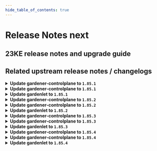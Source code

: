 ```yaml
---
hide_table_of_contents: true
---
```


# Release Notes next

## 23KE release notes and upgrade guide

## Related upstream release notes / changelogs


<details>
<summary><b>Update gardener-controlplane to <code>1.85.1</code></b></summary>

# [gardener/gardener]

## 🐛 Bug Fixes

- `[OPERATOR]` `gardener-node-agent` now converts the hostname to lower case to match `kubelet` behaviour when it maintains the `kubernetes.io/hostname` label on `Node`s. by @rfranzke [#8903]
- `[OPERATOR]` `gardener-node-agent` now skips disablement and stop attempts of deleted units in case their unit files have already been cleaned up by third parties. by @rfranzke [#8900]
- `[OPERATOR]` `gardener-node-agent` now creates temporary directories and files under `/var/lib/gardener-node-agent/tmp` instead of `/tmp`. This fixes issues during `OperatingSystemConfig` reconciliation which occur when `/var` and `/tmp` are backed by different file systems or devices. by @rfranzke [#8895]
- `[OPERATOR]` `gardener-node-agent`'s `OperatingSystemConfig` controller now respects the reconciliation timeout and aborts the reconciliation if it takes too long. by @rfranzke [#8908]
- `[DEPENDENCY]` extension library: An issue causing the Worker restore operation to fail for hibernated Shoots is now fixed. by @ialidzhikov [#8949]
## 🏃 Others

- `[DEVELOPER]` Add support for optional `SCRIPT_ROOT` environment var in `vgopath` enabled hack scripts by @afritzler [#8948]
- `[OPERATOR]` `gardener-node-agent` now stops waiting for `systemd` command results if they don't respond back after `10s`. by @rfranzke [#8920]

## Docker Images
- admission-controller: `eu.gcr.io/gardener-project/gardener/admission-controller:v1.85.1`
- apiserver: `eu.gcr.io/gardener-project/gardener/apiserver:v1.85.1`
- controller-manager: `eu.gcr.io/gardener-project/gardener/controller-manager:v1.85.1`
- gardenlet: `eu.gcr.io/gardener-project/gardener/gardenlet:v1.85.1`
- node-agent: `eu.gcr.io/gardener-project/gardener/node-agent:v1.85.1`
- operator: `eu.gcr.io/gardener-project/gardener/operator:v1.85.1`
- resource-manager: `eu.gcr.io/gardener-project/gardener/resource-manager:v1.85.1`
- scheduler: `eu.gcr.io/gardener-project/gardener/scheduler:v1.85.1`


</details>

<details>
<summary><b>Update gardener-controlplane to <code>1.85.1</code></b></summary>

# [gardener/gardener]

## 🐛 Bug Fixes

- `[OPERATOR]` `gardener-node-agent` now converts the hostname to lower case to match `kubelet` behaviour when it maintains the `kubernetes.io/hostname` label on `Node`s. by @rfranzke [#8903]
- `[OPERATOR]` `gardener-node-agent` now skips disablement and stop attempts of deleted units in case their unit files have already been cleaned up by third parties. by @rfranzke [#8900]
- `[OPERATOR]` `gardener-node-agent` now creates temporary directories and files under `/var/lib/gardener-node-agent/tmp` instead of `/tmp`. This fixes issues during `OperatingSystemConfig` reconciliation which occur when `/var` and `/tmp` are backed by different file systems or devices. by @rfranzke [#8895]
- `[OPERATOR]` `gardener-node-agent`'s `OperatingSystemConfig` controller now respects the reconciliation timeout and aborts the reconciliation if it takes too long. by @rfranzke [#8908]
- `[DEPENDENCY]` extension library: An issue causing the Worker restore operation to fail for hibernated Shoots is now fixed. by @ialidzhikov [#8949]
## 🏃 Others

- `[DEVELOPER]` Add support for optional `SCRIPT_ROOT` environment var in `vgopath` enabled hack scripts by @afritzler [#8948]
- `[OPERATOR]` `gardener-node-agent` now stops waiting for `systemd` command results if they don't respond back after `10s`. by @rfranzke [#8920]

## Docker Images
- admission-controller: `eu.gcr.io/gardener-project/gardener/admission-controller:v1.85.1`
- apiserver: `eu.gcr.io/gardener-project/gardener/apiserver:v1.85.1`
- controller-manager: `eu.gcr.io/gardener-project/gardener/controller-manager:v1.85.1`
- gardenlet: `eu.gcr.io/gardener-project/gardener/gardenlet:v1.85.1`
- node-agent: `eu.gcr.io/gardener-project/gardener/node-agent:v1.85.1`
- operator: `eu.gcr.io/gardener-project/gardener/operator:v1.85.1`
- resource-manager: `eu.gcr.io/gardener-project/gardener/resource-manager:v1.85.1`
- scheduler: `eu.gcr.io/gardener-project/gardener/scheduler:v1.85.1`


</details>

<details>
<summary><b>Update gardenlet to <code>1.85.1</code></b></summary>

# [gardener/gardener]

## 🐛 Bug Fixes

- `[OPERATOR]` `gardener-node-agent` now converts the hostname to lower case to match `kubelet` behaviour when it maintains the `kubernetes.io/hostname` label on `Node`s. by @rfranzke [#8903]
- `[OPERATOR]` `gardener-node-agent` now skips disablement and stop attempts of deleted units in case their unit files have already been cleaned up by third parties. by @rfranzke [#8900]
- `[OPERATOR]` `gardener-node-agent` now creates temporary directories and files under `/var/lib/gardener-node-agent/tmp` instead of `/tmp`. This fixes issues during `OperatingSystemConfig` reconciliation which occur when `/var` and `/tmp` are backed by different file systems or devices. by @rfranzke [#8895]
- `[OPERATOR]` `gardener-node-agent`'s `OperatingSystemConfig` controller now respects the reconciliation timeout and aborts the reconciliation if it takes too long. by @rfranzke [#8908]
- `[DEPENDENCY]` extension library: An issue causing the Worker restore operation to fail for hibernated Shoots is now fixed. by @ialidzhikov [#8949]
## 🏃 Others

- `[DEVELOPER]` Add support for optional `SCRIPT_ROOT` environment var in `vgopath` enabled hack scripts by @afritzler [#8948]
- `[OPERATOR]` `gardener-node-agent` now stops waiting for `systemd` command results if they don't respond back after `10s`. by @rfranzke [#8920]

## Docker Images
- admission-controller: `eu.gcr.io/gardener-project/gardener/admission-controller:v1.85.1`
- apiserver: `eu.gcr.io/gardener-project/gardener/apiserver:v1.85.1`
- controller-manager: `eu.gcr.io/gardener-project/gardener/controller-manager:v1.85.1`
- gardenlet: `eu.gcr.io/gardener-project/gardener/gardenlet:v1.85.1`
- node-agent: `eu.gcr.io/gardener-project/gardener/node-agent:v1.85.1`
- operator: `eu.gcr.io/gardener-project/gardener/operator:v1.85.1`
- resource-manager: `eu.gcr.io/gardener-project/gardener/resource-manager:v1.85.1`
- scheduler: `eu.gcr.io/gardener-project/gardener/scheduler:v1.85.1`


</details>

<details>
<summary><b>Update gardener-controlplane to <code>1.85.2</code></b></summary>

# [gardener/gardener]

## 🏃 Others

- `[OPERATOR]` Allow the `dependency-watchdog-prober` to patch "deployments" and "deployments/scale" resources. by @aaronfern [#9043]

## Docker Images
- admission-controller: `eu.gcr.io/gardener-project/gardener/admission-controller:v1.85.2`
- apiserver: `eu.gcr.io/gardener-project/gardener/apiserver:v1.85.2`
- controller-manager: `eu.gcr.io/gardener-project/gardener/controller-manager:v1.85.2`
- gardenlet: `eu.gcr.io/gardener-project/gardener/gardenlet:v1.85.2`
- node-agent: `eu.gcr.io/gardener-project/gardener/node-agent:v1.85.2`
- operator: `eu.gcr.io/gardener-project/gardener/operator:v1.85.2`
- resource-manager: `eu.gcr.io/gardener-project/gardener/resource-manager:v1.85.2`
- scheduler: `eu.gcr.io/gardener-project/gardener/scheduler:v1.85.2`


</details>

<details>
<summary><b>Update gardener-controlplane to <code>1.85.2</code></b></summary>

# [gardener/gardener]

## 🏃 Others

- `[OPERATOR]` Allow the `dependency-watchdog-prober` to patch "deployments" and "deployments/scale" resources. by @aaronfern [#9043]

## Docker Images
- admission-controller: `eu.gcr.io/gardener-project/gardener/admission-controller:v1.85.2`
- apiserver: `eu.gcr.io/gardener-project/gardener/apiserver:v1.85.2`
- controller-manager: `eu.gcr.io/gardener-project/gardener/controller-manager:v1.85.2`
- gardenlet: `eu.gcr.io/gardener-project/gardener/gardenlet:v1.85.2`
- node-agent: `eu.gcr.io/gardener-project/gardener/node-agent:v1.85.2`
- operator: `eu.gcr.io/gardener-project/gardener/operator:v1.85.2`
- resource-manager: `eu.gcr.io/gardener-project/gardener/resource-manager:v1.85.2`
- scheduler: `eu.gcr.io/gardener-project/gardener/scheduler:v1.85.2`


</details>

<details>
<summary><b>Update gardenlet to <code>1.85.2</code></b></summary>

# [gardener/gardener]

## 🏃 Others

- `[OPERATOR]` Allow the `dependency-watchdog-prober` to patch "deployments" and "deployments/scale" resources. by @aaronfern [#9043]

## Docker Images
- admission-controller: `eu.gcr.io/gardener-project/gardener/admission-controller:v1.85.2`
- apiserver: `eu.gcr.io/gardener-project/gardener/apiserver:v1.85.2`
- controller-manager: `eu.gcr.io/gardener-project/gardener/controller-manager:v1.85.2`
- gardenlet: `eu.gcr.io/gardener-project/gardener/gardenlet:v1.85.2`
- node-agent: `eu.gcr.io/gardener-project/gardener/node-agent:v1.85.2`
- operator: `eu.gcr.io/gardener-project/gardener/operator:v1.85.2`
- resource-manager: `eu.gcr.io/gardener-project/gardener/resource-manager:v1.85.2`
- scheduler: `eu.gcr.io/gardener-project/gardener/scheduler:v1.85.2`


</details>

<details>
<summary><b>Update gardener-controlplane to <code>1.85.3</code></b></summary>

# [gardener/gardener]

## 🐛 Bug Fixes

- `[OPERATOR]` A regression is fixed that led to unnecessary and repetitive updates in the `status.constraints[].last{Update,Transition}Time` fields of the shoot. In larger Gardener installations, these superfluous updates could have resulted in significant excess network traffic, particularly between the `gardener-apiserver` and the `gardenlet`s in the seeds. by @istvanballok [#9088]

## Docker Images
- admission-controller: `eu.gcr.io/gardener-project/gardener/admission-controller:v1.85.3`
- apiserver: `eu.gcr.io/gardener-project/gardener/apiserver:v1.85.3`
- controller-manager: `eu.gcr.io/gardener-project/gardener/controller-manager:v1.85.3`
- gardenlet: `eu.gcr.io/gardener-project/gardener/gardenlet:v1.85.3`
- node-agent: `eu.gcr.io/gardener-project/gardener/node-agent:v1.85.3`
- operator: `eu.gcr.io/gardener-project/gardener/operator:v1.85.3`
- resource-manager: `eu.gcr.io/gardener-project/gardener/resource-manager:v1.85.3`
- scheduler: `eu.gcr.io/gardener-project/gardener/scheduler:v1.85.3`


</details>

<details>
<summary><b>Update gardener-controlplane to <code>1.85.3</code></b></summary>

# [gardener/gardener]

## 🐛 Bug Fixes

- `[OPERATOR]` A regression is fixed that led to unnecessary and repetitive updates in the `status.constraints[].last{Update,Transition}Time` fields of the shoot. In larger Gardener installations, these superfluous updates could have resulted in significant excess network traffic, particularly between the `gardener-apiserver` and the `gardenlet`s in the seeds. by @istvanballok [#9088]

## Docker Images
- admission-controller: `eu.gcr.io/gardener-project/gardener/admission-controller:v1.85.3`
- apiserver: `eu.gcr.io/gardener-project/gardener/apiserver:v1.85.3`
- controller-manager: `eu.gcr.io/gardener-project/gardener/controller-manager:v1.85.3`
- gardenlet: `eu.gcr.io/gardener-project/gardener/gardenlet:v1.85.3`
- node-agent: `eu.gcr.io/gardener-project/gardener/node-agent:v1.85.3`
- operator: `eu.gcr.io/gardener-project/gardener/operator:v1.85.3`
- resource-manager: `eu.gcr.io/gardener-project/gardener/resource-manager:v1.85.3`
- scheduler: `eu.gcr.io/gardener-project/gardener/scheduler:v1.85.3`


</details>

<details>
<summary><b>Update gardenlet to <code>1.85.3</code></b></summary>

# [gardener/gardener]

## 🐛 Bug Fixes

- `[OPERATOR]` A regression is fixed that led to unnecessary and repetitive updates in the `status.constraints[].last{Update,Transition}Time` fields of the shoot. In larger Gardener installations, these superfluous updates could have resulted in significant excess network traffic, particularly between the `gardener-apiserver` and the `gardenlet`s in the seeds. by @istvanballok [#9088]

## Docker Images
- admission-controller: `eu.gcr.io/gardener-project/gardener/admission-controller:v1.85.3`
- apiserver: `eu.gcr.io/gardener-project/gardener/apiserver:v1.85.3`
- controller-manager: `eu.gcr.io/gardener-project/gardener/controller-manager:v1.85.3`
- gardenlet: `eu.gcr.io/gardener-project/gardener/gardenlet:v1.85.3`
- node-agent: `eu.gcr.io/gardener-project/gardener/node-agent:v1.85.3`
- operator: `eu.gcr.io/gardener-project/gardener/operator:v1.85.3`
- resource-manager: `eu.gcr.io/gardener-project/gardener/resource-manager:v1.85.3`
- scheduler: `eu.gcr.io/gardener-project/gardener/scheduler:v1.85.3`


</details>

<details>
<summary><b>Update gardener-controlplane to <code>1.85.4</code></b></summary>

# [gardener/gardener]

## 🐛 Bug Fixes

- `[USER]` The `worker.gardener.cloud/kubernetes-version` is now correctly maintained as label on `Node`s (instead of an annotation) when the `UseGardenerNodeAgent` feature gate is turned on. by @rfranzke [#9113]

## Docker Images
- gardener: `eu.gcr.io/gardener-project/gardener/admission-controller:v1.85.4`
- gardener: `eu.gcr.io/gardener-project/gardener/apiserver:v1.85.4`
- gardener: `eu.gcr.io/gardener-project/gardener/controller-manager:v1.85.4`
- gardener: `eu.gcr.io/gardener-project/gardener/gardenlet:v1.85.4`
- gardener: `eu.gcr.io/gardener-project/gardener/node-agent:v1.85.4`
- gardener: `eu.gcr.io/gardener-project/gardener/operator:v1.85.4`
- gardener: `eu.gcr.io/gardener-project/gardener/resource-manager:v1.85.4`
- gardener: `eu.gcr.io/gardener-project/gardener/scheduler:v1.85.4`
- gardener: `europe-docker.pkg.dev/gardener-project/releases/gardener/admission-controller:v1.85.4`
- gardener: `europe-docker.pkg.dev/gardener-project/releases/gardener/apiserver:v1.85.4`
- gardener: `europe-docker.pkg.dev/gardener-project/releases/gardener/controller-manager:v1.85.4`
- gardener: `europe-docker.pkg.dev/gardener-project/releases/gardener/gardenlet:v1.85.4`
- gardener: `europe-docker.pkg.dev/gardener-project/releases/gardener/node-agent:v1.85.4`
- gardener: `europe-docker.pkg.dev/gardener-project/releases/gardener/operator:v1.85.4`
- gardener: `europe-docker.pkg.dev/gardener-project/releases/gardener/resource-manager:v1.85.4`
- gardener: `europe-docker.pkg.dev/gardener-project/releases/gardener/scheduler:v1.85.4`


</details>

<details>
<summary><b>Update gardener-controlplane to <code>1.85.4</code></b></summary>

# [gardener/gardener]

## 🐛 Bug Fixes

- `[USER]` The `worker.gardener.cloud/kubernetes-version` is now correctly maintained as label on `Node`s (instead of an annotation) when the `UseGardenerNodeAgent` feature gate is turned on. by @rfranzke [#9113]

## Docker Images
- gardener: `eu.gcr.io/gardener-project/gardener/admission-controller:v1.85.4`
- gardener: `eu.gcr.io/gardener-project/gardener/apiserver:v1.85.4`
- gardener: `eu.gcr.io/gardener-project/gardener/controller-manager:v1.85.4`
- gardener: `eu.gcr.io/gardener-project/gardener/gardenlet:v1.85.4`
- gardener: `eu.gcr.io/gardener-project/gardener/node-agent:v1.85.4`
- gardener: `eu.gcr.io/gardener-project/gardener/operator:v1.85.4`
- gardener: `eu.gcr.io/gardener-project/gardener/resource-manager:v1.85.4`
- gardener: `eu.gcr.io/gardener-project/gardener/scheduler:v1.85.4`
- gardener: `europe-docker.pkg.dev/gardener-project/releases/gardener/admission-controller:v1.85.4`
- gardener: `europe-docker.pkg.dev/gardener-project/releases/gardener/apiserver:v1.85.4`
- gardener: `europe-docker.pkg.dev/gardener-project/releases/gardener/controller-manager:v1.85.4`
- gardener: `europe-docker.pkg.dev/gardener-project/releases/gardener/gardenlet:v1.85.4`
- gardener: `europe-docker.pkg.dev/gardener-project/releases/gardener/node-agent:v1.85.4`
- gardener: `europe-docker.pkg.dev/gardener-project/releases/gardener/operator:v1.85.4`
- gardener: `europe-docker.pkg.dev/gardener-project/releases/gardener/resource-manager:v1.85.4`
- gardener: `europe-docker.pkg.dev/gardener-project/releases/gardener/scheduler:v1.85.4`


</details>

<details>
<summary><b>Update gardenlet to <code>1.85.4</code></b></summary>

# [gardener/gardener]

## 🐛 Bug Fixes

- `[USER]` The `worker.gardener.cloud/kubernetes-version` is now correctly maintained as label on `Node`s (instead of an annotation) when the `UseGardenerNodeAgent` feature gate is turned on. by @rfranzke [#9113]

## Docker Images
- gardener: `eu.gcr.io/gardener-project/gardener/admission-controller:v1.85.4`
- gardener: `eu.gcr.io/gardener-project/gardener/apiserver:v1.85.4`
- gardener: `eu.gcr.io/gardener-project/gardener/controller-manager:v1.85.4`
- gardener: `eu.gcr.io/gardener-project/gardener/gardenlet:v1.85.4`
- gardener: `eu.gcr.io/gardener-project/gardener/node-agent:v1.85.4`
- gardener: `eu.gcr.io/gardener-project/gardener/operator:v1.85.4`
- gardener: `eu.gcr.io/gardener-project/gardener/resource-manager:v1.85.4`
- gardener: `eu.gcr.io/gardener-project/gardener/scheduler:v1.85.4`
- gardener: `europe-docker.pkg.dev/gardener-project/releases/gardener/admission-controller:v1.85.4`
- gardener: `europe-docker.pkg.dev/gardener-project/releases/gardener/apiserver:v1.85.4`
- gardener: `europe-docker.pkg.dev/gardener-project/releases/gardener/controller-manager:v1.85.4`
- gardener: `europe-docker.pkg.dev/gardener-project/releases/gardener/gardenlet:v1.85.4`
- gardener: `europe-docker.pkg.dev/gardener-project/releases/gardener/node-agent:v1.85.4`
- gardener: `europe-docker.pkg.dev/gardener-project/releases/gardener/operator:v1.85.4`
- gardener: `europe-docker.pkg.dev/gardener-project/releases/gardener/resource-manager:v1.85.4`
- gardener: `europe-docker.pkg.dev/gardener-project/releases/gardener/scheduler:v1.85.4`


</details>
